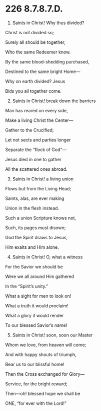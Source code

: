 # 226 8.7.8.7.D.

1.  Saints in Christ! Why thus divided?

Christ is not divided so;

Surely all should be together,

Who the same Redeemer know.

By the same blood-shedding purchased,

Destined to the same bright Home—

Why on earth divided? Jesus

Bids you all together come.

2.  Saints in Christ! break down the barriers

Man has reared on every side,

Make a living Christ the Center—

Gather to the Crucified;

Let not sects and parties longer

Separate the “flock of God”—

Jesus died in one to gather

All the scattered ones abroad.

3.  Saints in Christ! a living union

Flows but from the Living Head;

Saints, alas, are ever making

Union in the flesh instead.

Such a union Scripture knows not,

Such, its pages must disown;

God the Spirit draws to Jesus,

Him exalts and Him alone.

4.  Saints in Christ! O, what a witness

For the Savior we should be

Were we all around Him gathered

In the “Spirit’s unity.”

What a sight for men to look on!

What a truth it would proclaim!

What a glory it would render

To our blessed Savior’s name!

5.  Saints in Christ! soon, soon our Master

Whom we love, from heaven will come;

And with happy shouts of triumph,

Bear us to our blissful home!

Then the Cross exchanged for Glory—

Service, for the bright reward;

Then—oh! blessed hope we shall be

ONE, “for ever with the Lord!”

